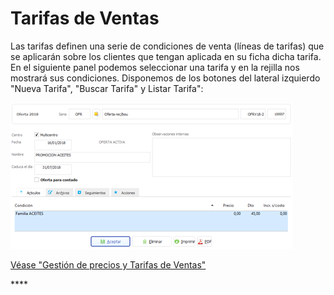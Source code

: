 # Tarifas de Ventas

Las tarifas definen una serie de condiciones de venta \(líneas de tarifas\) que se aplicarán sobre los clientes que tengan aplicada en su ficha dicha tarifa. En el siguiente panel podemos seleccionar una tarifa y en la rejilla nos mostrará sus condiciones. Disponemos de los botones del lateral izquierdo "Nueva Tarifa", "Buscar Tarifa" y Listar Tarifa":

![](../../.gitbook/assets/image%20%28239%29.png)



 [Véase "Gestión de precios y Tarifas de Ventas"](articulos/gestion-de-precios-y-tarifas-de-ventas.md)

\*\*\*\*

